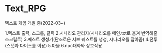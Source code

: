 # Text_RPG

텍스트 게임 개발 중(2022-03~)

1.텍스트 출력, 스크롤, 클릭
2.시나리오 관리자(시나리오를 메인.txt로 옮겨 번역해줄 스크립트)
3.퀘스트 생성기(단조로운 서브 퀘스트를 생성, 시나리오를 잡아줌)
4.전투(스탯과 다이스를 이용)
5.마을
6.npc대화와 상호작용
